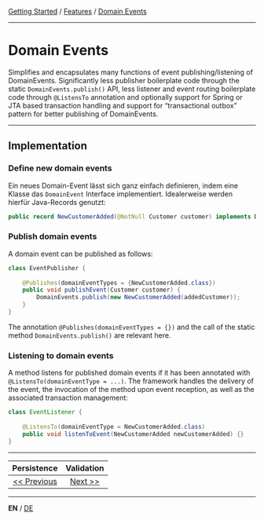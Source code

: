 [Getting Started](../index_en.md) / [Features](../guides/features_en.md) / [Domain Events](domain_events_en.md)

---

# Domain Events

Simplifies and encapsulates many functions of event publishing/listening of DomainEvents.
Significantly less publisher boilerplate code through the static `DomainEvents.publish()` API, less listener and event 
routing boilerplate code through `@ListensTo` annotation and optionally support for Spring or JTA based transaction 
handling and support for “transactional outbox” pattern for better publishing of DomainEvents.

---

## Implementation 

### Define new domain events
Ein neues Domain-Event lässt sich ganz einfach definieren, indem eine Klasse das `DomainEvent` Interface implementiert.
Idealerweise werden hierfür Java-Records genutzt:

```Java
public record NewCustomerAdded(@NotNull Customer customer) implements DomainEvent {}
```

### Publish domain events
A domain event can be published as follows:

```Java
class EventPublisher {
    
    @Publishes(domainEventTypes = {NewCustomerAdded.class})
    public void publishEvent(Customer customer) {
        DomainEvents.publish(new NewCustomerAdded(addedCustomer));
    }
}
```

The annotation `@Publishes(domainEventTypes = {})` and the call of the static method `DomainEvents.publish()` are relevant here.


### Listening to domain events
A method listens for published domain events if it has been annotated with `@ListensTo(domainEventType = ...)`.
The framework handles the delivery of the event, the invocation of the method upon event reception, as well as the associated transaction management:

```Java
class EventListener {
    
    @ListensTo(domainEventType = NewCustomerAdded.class)
    public void listenToEvent(NewCustomerAdded newCustomerAdded) {}
}
```

---

|          **Persistence**          |           **Validation**            |
|:---------------------------------:|:-----------------------------------:|
| [<< Previous](persistence_en.md)  | [Next >>](validation_support_en.md) |

---

**EN** / [DE](../../german/features/domain_events_de.md)
